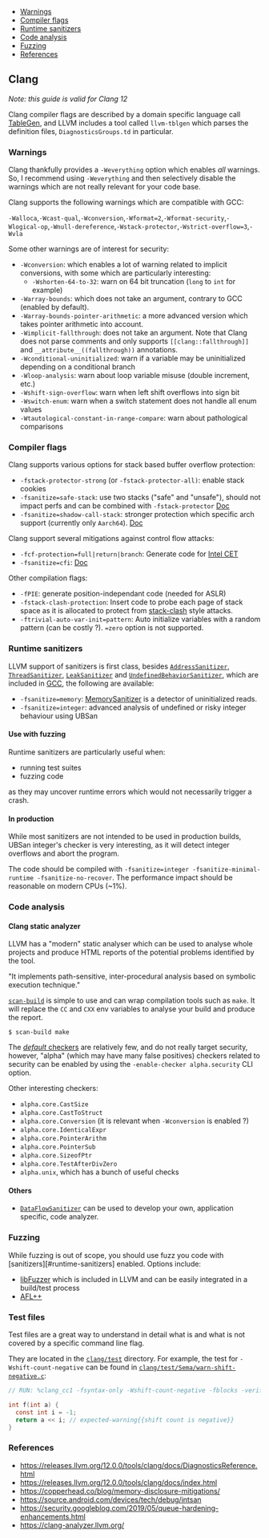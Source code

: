 - [Warnings](#warnings)
- [Compiler flags](#compiler-flags)
- [Runtime sanitizers](#runtime-sanitizers)
- [Code analysis](#code-analysis)
- [Fuzzing](#fuzzing)
- [References](#references)

## Clang

*Note: this guide is valid for Clang 12*

Clang compiler flags are described by a domain specific language call
[TableGen](https://llvm.org/docs/TableGen/index.html), and LLVM includes a tool
called `llvm-tblgen` which parses the definition files, `DiagnosticsGroups.td` in particular.

### Warnings

Clang thankfully provides a `-Weverything` option which enables *all* warnings.
So, I recommend using `-Weverything` and then selectively disable the warnings
which are not really relevant for your code base.

Clang supports the following warnings which are compatible with GCC:

`-Walloca`,`-Wcast-qual`,`-Wconversion`,`-Wformat=2`,`-Wformat-security`,`-Wlogical-op`,`-Wnull-dereference`,`-Wstack-protector`,`-Wstrict-overflow=3`,`-Wvla`

Some other warnings are of interest for security:

* `-Wconversion`: which enables a lot of warning related to implicit conversions, with some which are particularly interesting:
    * `-Wshorten-64-to-32`: warn on 64 bit truncation (`long` to `int` for example)
* `-Warray-bounds`: which does not take an argument, contrary to GCC (enabled by default).
* `-Warray-bounds-pointer-arithmetic`: a more advanced version which takes pointer arithmetic into account.
* `-Wimplicit-fallthrough`: does not take an argument. Note that Clang does not parse comments and only supports `[[clang::fallthrough]]` and `__attribute__((fallthrough))` annotations.
* `-Wconditional-uninitialized`: warn if a variable may be uninitialized depending on a conditional branch
* `-Wloop-analysis`: warn about loop variable misuse (double increment, etc.)
* `-Wshift-sign-overflow`: warn when left shift overflows into sign bit
* `-Wswitch-enum`: warn when a switch statement does not handle all enum values
* `-Wtautological-constant-in-range-compare`: warn about pathological comparisons

### Compiler flags


Clang supports various options for stack based buffer overflow protection:
* `-fstack-protector-strong` (or `-fstack-protector-all)`: enable stack cookies
* `-fsanitize=safe-stack`: use two stacks ("safe" and "unsafe"), should not impact perfs and can be combined with `-fstack-protector` [Doc](https://releases.llvm.org/12.0.0/tools/clang/docs/SafeStack.html)
* `-fsanitize=shadow-call-stack`: stronger protection which specific arch support (currently only `Aarch64`). [Doc](https://clang.llvm.org/docs/ShadowCallStack.html)

Clang support several mitigations against control flow attacks:
* `-fcf-protection=full|return|branch`: Generate code for [Intel CET](https://i.blackhat.com/asia-19/Thu-March-28/bh-asia-Sun-How-to-Survive-the-Hardware-Assisted-Control-Flow-Integrity-Enforcement.pdf)
* `-fsanitize=cfi`: [Doc](https://releases.llvm.org/12.0.0/tools/clang/docs/ControlFlowIntegrity.html)

Other compilation flags:
* `-fPIE`: generate position-independant code (needed for ASLR)
* `-fstack-clash-protection`: Insert code to probe each page of stack space as it is allocated to protect from [stack-clash](https://www.qualys.com/2017/06/19/stack-clash/stack-clash.txt) style attacks.
* `-ftrivial-auto-var-init=pattern`: Auto initialize variables with a random pattern (can be costly ?). `=zero` option is not supported.

### Runtime sanitizers

LLVM support of sanitizers is first class, besides [`AddressSanitizer`](https://releases.llvm.org/12.0.0/tools/clang/docs/AddressSanitizer.html), [`ThreadSanitizer`](https://releases.llvm.org/12.0.0/tools/clang/docs/ThreadSanitizer.html), [`LeakSanitizer`](https://releases.llvm.org/12.0.0/tools/clang/docs/LeakSanitizer.html) and [`UndefinedBehaviorSanitizer`](https://releases.llvm.org/12.0.0/tools/clang/docs/UndefinedBehaviorSanitizer.html), which are included in [GCC](./gcc_compilation.md#runtime-sanitizers), the following are available:

* `-fsanitize=memory`: [MemorySanitizer](https://releases.llvm.org/12.0.0/tools/clang/docs/MemorySanitizer.html) is a detector of uninitialized reads.
* `-fsanitize=integer`: advanced analysis of undefined or risky integer behaviour using UBSan

#### Use with fuzzing

Runtime sanitizers are particularly useful when:

* running test suites
* fuzzing code

as they may uncover runtime errors which would not necessarily trigger a crash.

#### In production

While most sanitizers are not intended to be used in production builds, UBSan integer's checker is very interesting, as it will detect integer overflows and abort the program.

The code should be compiled with `-fsanitize=integer -fsanitize-minimal-runtime -fsanitize-no-recover`. The performance impact should be reasonable on modern CPUs (~1%).

### Code analysis


#### Clang static analyzer

LLVM has a "modern" static analyser which can be used to analyse whole projects
and produce HTML reports of the potential problems identified by the tool.

"It implements path-sensitive, inter-procedural analysis based on symbolic execution technique."

[`scan-build`](https://clang-analyzer.llvm.org/scan-build.html) is simple to use and can wrap compilation tools such as `make`. It
will replace the `CC` and `CXX` env variables to analyse your build and produce
the report.

```console
$ scan-build make
```

The [*default* checkers](https://releases.llvm.org/12.0.0/tools/clang/docs/analyzer/checkers.html)
are relatively few, and do not really target security, however, "alpha" (which may have many false positives) checkers related to security can be enabled by using the `-enable-checker alpha.security` CLI option.

Other interesting checkers:

* `alpha.core.CastSize`
* `alpha.core.CastToStruct`
* `alpha.core.Conversion` (it is relevant when `-Wconversion` is enabled ?)
* `alpha.core.IdenticalExpr`
* `alpha.core.PointerArithm`
* `alpha.core.PointerSub`
* `alpha.core.SizeofPtr`
* `alpha.core.TestAfterDivZero`
* `alpha.unix`, which has a bunch of useful checks

#### Others

* [`DataFlowSanitizer`](https://releases.llvm.org/12.0.0/tools/clang/docs/DataFlowSanitizerDesign.html) can be used to develop your own, application specific, code analyzer.

### Fuzzing


While fuzzing is out of scope, you should use fuzz you code with [sanitizers][#runtime-sanitizers] enabled. Options include:

* [libFuzzer](https://llvm.org/docs/LibFuzzer.html) which is included in LLVM and can be easily integrated in a build/test process
* [AFL++](https://aflplus.plus/)


### Test files

Test files are a great way to understand in detail what is and what is not
covered by a specific command line flag.

They are located in the [`clang/test`](https://github.com/llvm/llvm-project/tree/main/clang/test) directory. For example, the test for `-Wshift-count-negative` can be found in [`clang/test/Sema/warn-shift-negative.c`](https://github.com/llvm/llvm-project/blob/main/clang/test/Sema/warn-shift-negative.c):

```C
// RUN: %clang_cc1 -fsyntax-only -Wshift-count-negative -fblocks -verify %s

int f(int a) {
  const int i = -1;
  return a << i; // expected-warning{{shift count is negative}}
}
```

### References

* <https://releases.llvm.org/12.0.0/tools/clang/docs/DiagnosticsReference.html>
* <https://releases.llvm.org/12.0.0/tools/clang/docs/index.html>
* <https://copperhead.co/blog/memory-disclosure-mitigations/>
* <https://source.android.com/devices/tech/debug/intsan>
* <https://security.googleblog.com/2019/05/queue-hardening-enhancements.html>
* <https://clang-analyzer.llvm.org/>

